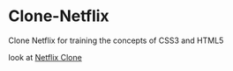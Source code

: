 # Clone-Netflix
Clone Netflix for training the concepts of CSS3 and HTML5

look at <a href="https://jaksonjose.github.io/Clone-Netflix/">Netflix Clone</a>
